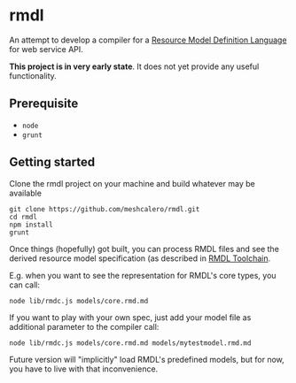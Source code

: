 rmdl
====

An attempt to develop a compiler for a [Resource Model Definition Language](doc/resource-model-definition.md) for web service API.

**This project is in very early state**. It does not yet provide any useful functionality.

Prerequisite
------
* `node`
* `grunt`

Getting started
-----

Clone the rmdl project on your machine and build whatever may be available

	git clone https://github.com/meshcalero/rmdl.git
	cd rmdl
	npm install
	grunt

Once things (hopefully) got built, you can process RMDL files and see the derived resource model specification (as described in [RMDL Toolchain](./rmdl-toolschain.md).

E.g. when you want to see the representation for RMDL's core types, you can call:

	node lib/rmdc.js models/core.rmd.md

If you want to play with your own spec, just add your model file as additional parameter to the compiler call:

	node lib/rmdc.js models/core.rmd.md models/mytestmodel.rmd.md

Future version will "implicitly" load RMDL's predefined models, but for now, you have to live with that inconvenience.
